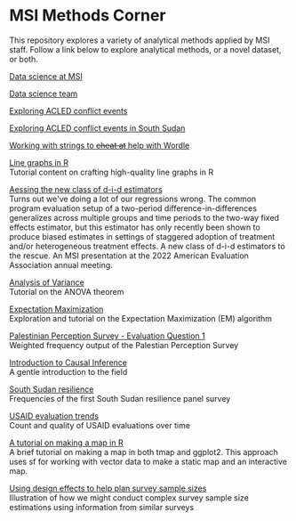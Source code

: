 # MSI Methods Corner

This repository explores a variety of analytical methods applied by MSI staff. Follow a link below to explore analytical methods, or a novel dataset, or both.

[Data science at MSI](https://managementsystemsintl.github.io/methods-corner/Data%20science%20team/Data%20science%20team%20(SEA%20retreat%2012-7-22).html)

[Data science team](https://managementsystemsintl.github.io/methods-corner/Data%20science%20team/Data%20science%20team%20(all%20staff%201-9-23).html)

[Exploring ACLED conflict events](https://managementsystemsintl.github.io/methods-corner/Exploring%20ACLED/ExploringACLED2.html)

[Exploring ACLED conflict events in South Sudan](https://managementsystemsintl.github.io/methods-corner/SouthSudan/SouthSudan_conflict.html)

[Working with strings to ~~cheat at~~ help with Wordle](https://managementsystemsintl.github.io/methods-corner/Wordle/wordle.html)

[Line graphs in R](https://managementsystemsintl.github.io/methods-corner/Line%20graphs%20in%20Stata%2C%20R/figure_customization.html)\
Tutorial content on crafting high-quality line graphs in R

[Aessing the new class of d-i-d estimators](https://managementsystemsintl.github.io/methods-corner/new%20d-i-d%20estimators/AEA%202022/AEA%202022%20slides.html)\
Turns out we've doing a lot of our regressions wrong. The common program evaluation setup of a two-period difference-in-differences generalizes across multiple groups and time periods to the two-way fixed effects estimator, but this estimator has only recently been shown to produce biased estimates in settings of staggered adoption of treatment and/or heterogeneous treatment effects. A new class of d-i-d estimators to the rescue. An MSI presentation at the 2022 American Evaluation Association annual meeting.

[Analysis of Variance](https://managementsystemsintl.github.io/methods-corner/statistical%20trainings/anova/anova%20demo.html)\
Tutorial on the ANOVA theorem

[Expectation Maximization](https://ManagementSystemsIntl.github.io/methods-corner/statistical%20trainings/em/em%20demo%20(12%20Apr%202023).html)  
Exploration and tutorial on the Expectation Maximization (EM) algorithm

[Palestinian Perception Survey - Evaluation Question 1](https://managementsystemsintl.github.io/methods-corner/Perception%20survey/04.1%20Palestinian%20Perception%20Study%20-%20Eval%20Q1%20frequencies.html)  
Weighted frequency output of the Palestian Perception Survey

[Introduction to Causal Inference](https://managementsystemsintl.github.io/methods-corner/Introduction%20to%20Casual%20Inference/Introduction_to_Causal_Inference.html)  
A gentle introduction to the field

[South Sudan resilience](https://managementsystemsintl.github.io/methods-corner/South%20Sudan%20resilience/scripts/03%20South%20Sudan%20resilience%20panel%20survey%20-%20indicators.html)\
Frequencies of the first South Sudan resilience panel survey

[USAID evaluation trends](https://managementsystemsintl.github.io/methods-corner/white%20paper/ie-trends-tufte.html)  
Count and quality of USAID evaluations over time

[A tutorial on making a map in R](https://managementsystemsintl.github.io/methods-corner/Map%20demo/script/map%20demo.html)\
A brief tutorial on making a map in both tmap and ggplot2. This approach uses sf for working with vector data to make a static map and an interactive map. 

[Using design effects to help plan survey sample sizes](https://github.com/ManagementSystemsIntl/methods-corner/sampling/icc%20demo.html)  
Illustration of how we might conduct complex survey sample size estimations using information from similar surveys

